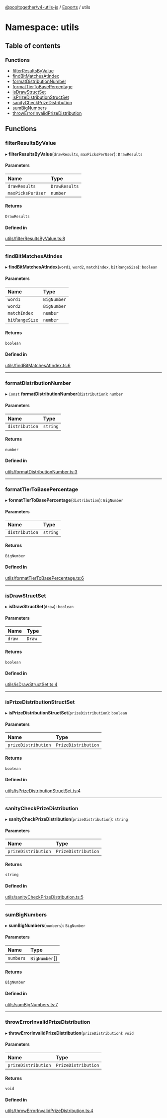 [@pooltogether/v4-utils-js](../README.md) / [Exports](../modules.md) / utils

# Namespace: utils

## Table of contents

### Functions

- [filterResultsByValue](utils.md#filterresultsbyvalue)
- [findBitMatchesAtIndex](utils.md#findbitmatchesatindex)
- [formatDistributionNumber](utils.md#formatdistributionnumber)
- [formatTierToBasePercentage](utils.md#formattiertobasepercentage)
- [isDrawStructSet](utils.md#isdrawstructset)
- [isPrizeDistributionStructSet](utils.md#isprizedistributionstructset)
- [sanityCheckPrizeDistribution](utils.md#sanitycheckprizedistribution)
- [sumBigNumbers](utils.md#sumbignumbers)
- [throwErrorInvalidPrizeDistribution](utils.md#throwerrorinvalidprizedistribution)

## Functions

### filterResultsByValue

▸ **filterResultsByValue**(`drawResults`, `maxPicksPerUser`): `DrawResults`

#### Parameters

| Name | Type |
| :------ | :------ |
| `drawResults` | `DrawResults` |
| `maxPicksPerUser` | `number` |

#### Returns

`DrawResults`

#### Defined in

[utils/filterResultsByValue.ts:8](https://github.com/pooltogether/v4-js/blob/082f5ed/src/utils/filterResultsByValue.ts#L8)

___

### findBitMatchesAtIndex

▸ **findBitMatchesAtIndex**(`word1`, `word2`, `matchIndex`, `bitRangeSize`): `boolean`

#### Parameters

| Name | Type |
| :------ | :------ |
| `word1` | `BigNumber` |
| `word2` | `BigNumber` |
| `matchIndex` | `number` |
| `bitRangeSize` | `number` |

#### Returns

`boolean`

#### Defined in

[utils/findBitMatchesAtIndex.ts:6](https://github.com/pooltogether/v4-js/blob/082f5ed/src/utils/findBitMatchesAtIndex.ts#L6)

___

### formatDistributionNumber

▸ `Const` **formatDistributionNumber**(`distribution`): `number`

#### Parameters

| Name | Type |
| :------ | :------ |
| `distribution` | `string` |

#### Returns

`number`

#### Defined in

[utils/formatDistributionNumber.ts:3](https://github.com/pooltogether/v4-js/blob/082f5ed/src/utils/formatDistributionNumber.ts#L3)

___

### formatTierToBasePercentage

▸ **formatTierToBasePercentage**(`distribution`): `BigNumber`

#### Parameters

| Name | Type |
| :------ | :------ |
| `distribution` | `string` |

#### Returns

`BigNumber`

#### Defined in

[utils/formatTierToBasePercentage.ts:6](https://github.com/pooltogether/v4-js/blob/082f5ed/src/utils/formatTierToBasePercentage.ts#L6)

___

### isDrawStructSet

▸ **isDrawStructSet**(`draw`): `boolean`

#### Parameters

| Name | Type |
| :------ | :------ |
| `draw` | `Draw` |

#### Returns

`boolean`

#### Defined in

[utils/isDrawStructSet.ts:4](https://github.com/pooltogether/v4-js/blob/082f5ed/src/utils/isDrawStructSet.ts#L4)

___

### isPrizeDistributionStructSet

▸ **isPrizeDistributionStructSet**(`prizeDistribution`): `boolean`

#### Parameters

| Name | Type |
| :------ | :------ |
| `prizeDistribution` | `PrizeDistribution` |

#### Returns

`boolean`

#### Defined in

[utils/isPrizeDistributionStructSet.ts:4](https://github.com/pooltogether/v4-js/blob/082f5ed/src/utils/isPrizeDistributionStructSet.ts#L4)

___

### sanityCheckPrizeDistribution

▸ **sanityCheckPrizeDistribution**(`prizeDistribution`): `string`

#### Parameters

| Name | Type |
| :------ | :------ |
| `prizeDistribution` | `PrizeDistribution` |

#### Returns

`string`

#### Defined in

[utils/sanityCheckPrizeDistribution.ts:5](https://github.com/pooltogether/v4-js/blob/082f5ed/src/utils/sanityCheckPrizeDistribution.ts#L5)

___

### sumBigNumbers

▸ **sumBigNumbers**(`numbers`): `BigNumber`

#### Parameters

| Name | Type |
| :------ | :------ |
| `numbers` | `BigNumber`[] |

#### Returns

`BigNumber`

#### Defined in

[utils/sumBigNumbers.ts:7](https://github.com/pooltogether/v4-js/blob/082f5ed/src/utils/sumBigNumbers.ts#L7)

___

### throwErrorInvalidPrizeDistribution

▸ **throwErrorInvalidPrizeDistribution**(`prizeDistribution`): `void`

#### Parameters

| Name | Type |
| :------ | :------ |
| `prizeDistribution` | `PrizeDistribution` |

#### Returns

`void`

#### Defined in

[utils/throwErrorInvalidPrizeDistribution.ts:4](https://github.com/pooltogether/v4-js/blob/082f5ed/src/utils/throwErrorInvalidPrizeDistribution.ts#L4)
